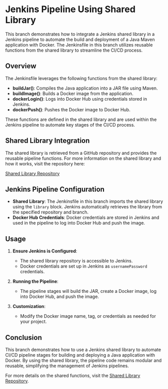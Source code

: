 # Jenkins Pipeline Using Shared Library

This branch demonstrates how to integrate a Jenkins shared library in a Jenkins pipeline to automate the build and deployment of a Java Maven application with Docker. The Jenkinsfile in this branch utilizes reusable functions from the shared library to streamline the CI/CD process.

## Overview

The Jenkinsfile leverages the following functions from the shared library:
- **buildJar()**: Compiles the Java application into a JAR file using Maven.
- **buildImage()**: Builds a Docker image from the application.
- **dockerLogin()**: Logs into Docker Hub using credentials stored in Jenkins.
- **dockerPush()**: Pushes the Docker image to Docker Hub.

These functions are defined in the shared library and are used within the Jenkins pipeline to automate key stages of the CI/CD process.

## Shared Library Integration

The shared library is retrieved from a GitHub repository and provides the reusable pipeline functions. For more information on the shared library and how it works, visit the repository here:

[Shared Library Repository](https://github.com/Dakuchi/jenkins-shared-library)

## Jenkins Pipeline Configuration

- **Shared Library**: The Jenkinsfile in this branch imports the shared library using the `library` block. Jenkins automatically retrieves the library from the specified repository and branch.
- **Docker Hub Credentials**: Docker credentials are stored in Jenkins and used in the pipeline to log into Docker Hub and push the image.

## Usage

1. **Ensure Jenkins is Configured**:
   - The shared library repository is accessible to Jenkins.
   - Docker credentials are set up in Jenkins as `usernamePassword` credentials.
  
2. **Running the Pipeline**:
   - The pipeline stages will build the JAR, create a Docker image, log into Docker Hub, and push the image.

3. **Customization**:
   - Modify the Docker image name, tag, or credentials as needed for your project.

## Conclusion

This branch demonstrates how to use a Jenkins shared library to automate CI/CD pipeline stages for building and deploying a Java application with Docker. By using the shared library, the pipeline code remains modular and reusable, simplifying the management of Jenkins pipelines.

For more details on the shared functions, visit the [Shared Library Repository](https://github.com/Dakuchi/jenkins-shared-library).
